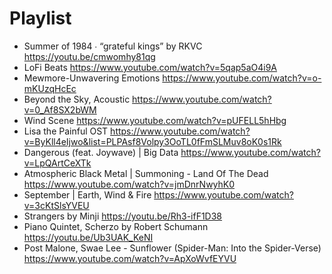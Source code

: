 # Playlist

- Summer of 1984 ∙ “grateful kings” by RKVC https://youtu.be/cmwomhy81qg
- LoFi Beats https://www.youtube.com/watch?v=5qap5aO4i9A
- Mewmore-Unwavering Emotions https://www.youtube.com/watch?v=o-mKUzqHcEc
- Beyond the Sky, Acoustic https://www.youtube.com/watch?v=0_Af8SX2bWM
- Wind Scene https://www.youtube.com/watch?v=pUFELL5hHbg
- Lisa the Painful OST https://www.youtube.com/watch?v=ByKll4eIjwo&list=PLPAsf8Volpy3OoTL0fFmSLMuv8oK0s1Rk
- Dangerous (feat. Joywave) | Big Data https://www.youtube.com/watch?v=LpQArtCeXTk
- Atmospheric Black Metal | Summoning - Land Of The Dead https://www.youtube.com/watch?v=jmDnrNwyhK0
- September | Earth, Wind & Fire https://www.youtube.com/watch?v=3cKtSlsYVEU
- Strangers by Minji https://youtu.be/Rh3-ifF1D38
- Piano Quintet, Scherzo by Robert Schumann https://youtu.be/Ub3UAK_KeNI
- Post Malone, Swae Lee - Sunflower (Spider-Man: Into the Spider-Verse) https://www.youtube.com/watch?v=ApXoWvfEYVU
